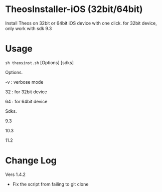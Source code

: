 # TheosInstaller-iOS (32bit/64bit)
Install Theos on 32bit or 64bit iOS device with one click. for 32bit device, only work with sdk 9.3

# Usage
`sh theosinst.sh` [Options] [sdks]

Options.

-v : verbose mode

32 : for 32bit device

64 : for 64bit device

Sdks.

9.3

10.3

11.2

# Change Log
Vers 1.4.2
- Fix the script from failing to git clone
